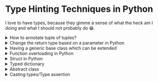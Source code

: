 # Type Hinting Techniques in Python

I love to have types, because they gimme a sense of what the heck am I doing and what I should not probably do :grin:.

<details>
<summary>How to annotate tuple of tuples?</summary>

The `...` (ellipsis) means it can have any number of these inner tuples (including zero).

```py
metadata: tuple[tuple[str, str], ...] = (
    ("request-id", "83c5952d-ce66-4c1b-97cd-d732983e9cf5"),
    ("authorization", "eyJhbGciOiJIUzI1NiIsInR5cCI6IkpXVCJ9.eyJzdWIiOiIxMjM0NTY3ODkwIiwibmFtZSI6IkpvaG4gRG9lIiwiYWRtaW4iOnRydWUsImlhdCI6MTUxNjIzOTAyMn0.KMUFsIDTnFmyG3nMiGM6H9FNFUROf3wh7SmqJp-QV30"),
)
```

</details>

<details>
<summary>Change the return type based on a parameter in Python</summary>
<table>
<thead><tr><th>No default value</th><th>With default value</th></tr></thead>
<tbody><tr><td>

```py
from typing import overload, Literal, Any, TypedDict


class User(TypedDict):
    id: str
    name: str


class UserRepository:
    @overload
    def update_user(
        self, filters: Any, return_update_users: Literal[True]
    ) -> list[User]: ...
    @overload
    def update_user(
        self, filters: Any, return_update_users: Literal[False]
    ) -> None: ...
    def update_user(
        self, filters: Any, return_update_users: bool
    ) -> list[User] | None:
        # TODO: update users!

        if not return_update_users:
            return

        # ...
        return []


userRepository = UserRepository()
users = userRepository.update_user({}, True)
result = userRepository.update_user({}, False)

# Verify the types and values
print(f"users: {users}, type: {type(users)}")
print(f"result: {result}, type: {type(result)}")
```

</td><td>

```py
from typing import overload, Literal, Any, TypedDict


class User(TypedDict):
    id: str
    name: str


class UserRepository:
    @overload
    def update_user(
        self, filters: Any, return_update_users: Literal[True] = True
    ) -> list[User]: ...
    @overload
    def update_user(
        self, filters: Any, return_update_users: Literal[False]
    ) -> None: ...
    def update_user(
        self, filters: Any, return_update_users: bool = True
    ) -> list[User] | None:
        # TODO: update users!

        if not return_update_users:
            return

        # ...
        return []


userRepository = UserRepository()
users = userRepository.update_user({}, True)
result = userRepository.update_user({}, False)

# Verify the types and values
print(f"users: {users}, type: {type(users)}")
print(f"result: {result}, type: {type(result)}")
```

</td></tr></tbody>
</table></details>

<details>
<summary>Having a generic base class which can be extended</summary>

Assume you wanna have same message payload structure. So what you need is something like this:

- All messages should have `body` which is dependent on each message. So it is the generic part which can change for each message. But inside the body you have to have e.g. `timestamp` which represents when it was sent.
- You have also a common field called `metadata` which will always look the same.

```py
from typing import Generic, TypeVar

from typing_extensions import TypedDict


# Define a base TypedDict for the required 'timestamp' field
class RabbitmqMessageBody(TypedDict):
    timestamp: str
    # ...


# Create a generic TypeVar for custom message bodies
Body = TypeVar("Body", bound=TypedDict)


class RabbitmqMessageMetadata(TypedDict):
    retry: int
    # ...


# Define the main RabbitmqMessage as a generic TypedDict
class RabbitmqMessage(TypedDict, Generic[Body]):
    body: Body  # Body must include fields in RabbitmqMessageBody
    metadata: RabbitmqMessageMetadata


# Define your specific message body
class UserCreatedMessage(RabbitmqMessageBody):  # Inherits shared_field
    id: str


# Create an instance that satisfies the structure
something: RabbitmqMessage[UserCreatedMessage] = {
    "body": {
        "id": "",
        "timestamp": "",
    },
    "metadata": {"retry": 2},
}
```

</details>

<details>
<summary>Function overloading in Python</summary>

```py
import base64
import numpy
import requests
from typing import overload

@overload
def get_as_base64(imageOrUrl: numpy.ndarray) -> str: ...
@overload
def get_as_base64(imageOrUrl) -> str: ...
def get_as_base64(imageOrUrl: str | numpy.ndarray) -> str:
    if isinstance(imageOrUrl, numpy.ndarray):
        image_bytes = imageOrUrl.tobytes()
        return base64.b64encode(image_bytes).decode("utf-8")

    return base64.b64encode(requests.get(imageOrUrl).content).decode("utf-8")
```

And here is its unit test:

```py
from numpy import arange, uint8
from unittest.mock import MagicMock, Mock, patch

from .get_as_base64 import get_as_base64

def test_get_as_base64_with_numpy_ndarray():
    image = arange(6, dtype=uint8).reshape((2, 3))
    expected = "AAECAwQF"

    result = get_as_base64(image)

    assert result == expected

@patch("requests.get")
def test_get_as_base64_with_uri(mock_get: MagicMock):
    fake_image_bytes = b"image in binary"
    mock_response = Mock()
    mock_response.content = fake_image_bytes
    mock_get.return_value = mock_response
    url = "http://localhost/some/file.png"
    expected = "aW1hZ2UgaW4gYmluYXJ5"

    result = get_as_base64(url)

    assert result == expected
    mock_get.assert_called_once_with(url)
```

</details>

<details>
<summary>Struct in Python</summary>

bundling together a few named data items. The idiomatic approach is to use dataclasses for this purpose:

```py
from dataclasses import dataclass


@dataclass
class Employee:
    name: str
    salary: int
    department: str

john = Employee('john', 'computer lab', 1000)
print(john.department)
```

</details>

<details>
<summary>Typed dictionary</summary>

```py
from typing import TypedDict


class Person(TypedDict):
    age: int

person: Person = {
    'age': 22
}
```

</details>

<details>
<summary>Abstract class</summary>

```py
from abc import ABC


class Person(ABC):
    age: int

def me(user: Person) -> None:
    print(user.age)
```

</details>

<details>
<summary>Casting types/Type assertion</summary>

This is simalr to what you can do with `as` in Typescript.

```py
from typing import cast
from enum import Enum


class AdminRole(Enum):
    SUPER_ADMIN = "SUPER_ADMIN"
    ADMIN = "ADMIN"


class Role(Enum):
    SUPER_ADMIN = "SUPER_ADMIN"
    ADMIN = "ADMIN"
    USER = "USER"


def create_product(role: Role) -> None:
    print(role)


create_product(cast(Role, AdminRole.ADMIN))
```

</details>
